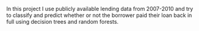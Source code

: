In this project I use publicly available lending data from 2007-2010 and try to classify and predict whether or not the borrower paid their loan back in full using decision trees and random forests.
